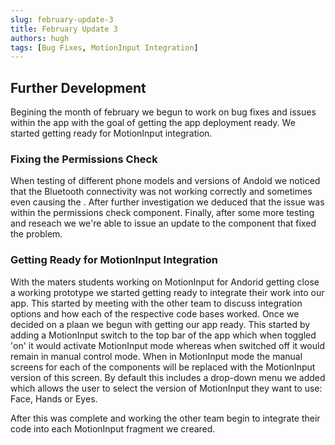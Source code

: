 ```yaml
---
slug: february-update-3
title: February Update 3
authors: hugh
tags: [Bug Fixes, MotionInput Integration]
---
```


## Further Development

Begining the month of february we begun to work on bug fixes and issues within the app with the goal of getting the app deployment ready. We started getting ready for MotionInput integration.

### Fixing the Permissions Check

When testing of different phone models and versions of Andoid we noticed that the Bluetooth connectivity was not working correctly and sometimes even causing the . After further investigation we deduced that the issue was within the permissions check component. Finally, after some more testing and reseach we we're able to issue an update to the component that fixed the problem.

### Getting Ready for MotionInput Integration

With the maters students working on MotionInput for Andorid getting close a working prototype we started getting ready to integrate their work into our app. This started by meeting with the other team to discuss integration options and how each of the respective code bases worked. Once we decided on a plaan we begun with getting our app ready. This started by adding a MotionInput switch to the top bar of the app which when toggled 'on' it would activate MotionInput mode whereas when switched off it would remain in manual control mode. When in MotionInput mode the manual screens for each of the components will be replaced with the MotionInput version of this screen. By default this includes a drop-down menu we added which allows the user to select the version of MotionInput they want to use: Face, Hands or Eyes.

After this was complete and working the other team begin to integrate their code into each MotionInput fragment we creared.
